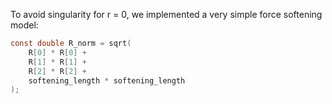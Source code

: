 To avoid singularity for r = 0, we implemented a very simple force softening model:
```c
const double R_norm = sqrt(
    R[0] * R[0] + 
    R[1] * R[1] + 
    R[2] * R[2] +
    softening_length * softening_length
);
```            